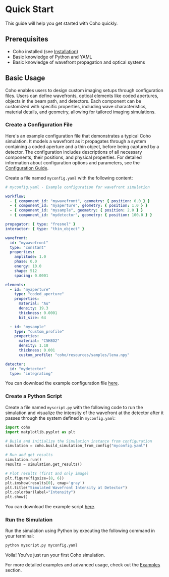 # Quick Start

This guide will help you get started with Coho quickly.

## Prerequisites

- Coho installed (see [Installation](installation.md))
- Basic knowledge of Python and YAML
- Basic knowledge of wavefront propagation and optical systems

## Basic Usage

Coho enables users to design custom imaging setups through configuration files. Users can define wavefronts, optical elements like coded apertures, objects in the beam path, and detectors. Each component can be customized with specific properties, including wave characteristics, material details, and geometry, allowing for tailored imaging simulations.

### Create a Configuration File

Here's an example configuration file that demonstrates a typical Coho simulation. It models a wavefront as it propagates through a system containing a coded aperture and a thin object, before being captured by a detector. The configuration includes descriptions of all necessary components, their positions, and physical properties. For detailed information about configuration options and parameters, see the [Configuration Guide](usage/configuration.md).

Create a file named `myconfig.yaml` with the following content:

```yaml
# myconfig.yaml - Example configuration for wavefront simulation

workflow:
  - { component_id: "mywavefront", geometry: { position: 0.0 } }
  - { component_id: "myaperture", geometry: { position: 1.0 } }
  - { component_id: "mysample", geometry: { position: 2.0 } }
  - { component_id: "mydetector", geometry: { position: 100.0 } }

propagator: { type: "fresnel" }
interactor: { type: "thin_object" }

wavefront:
  id: "mywavefront"
  type: "constant"
  properties:
    amplitude: 1.0
    phase: 0.0
    energy: 10.0
    shape: 512
    spacing: 0.0001

elements:
  - id: "myaperture"
    type: "coded_aperture"
    properties:
      material: "Au"
      density: 19.3
      thickness: 0.0001
      bit_size: 64

  - id: "mysample"
    type: "custom_profile"
    properties:
      material: "C5H8O2"
      density: 1.18
      thickness: 0.001
      custom_profile: "coho/resources/samples/lena.npy"

detector: 
  id: "mydetector"
  type: "integrating"
```

You can download the example configuration file [here](resources/files/myconfig.yaml).

### Create a Python Script

Create a file named `myscript.py` with the following code to run the simulation and visualize the intensity of the wavefront at the detector after it passes through the system defined in `myconfig.yaml`:

```python
import coho
import matplotlib.pyplot as plt

# Build and initialize the Simulation instance from configuration
simulation = coho.build_simulation_from_config("myconfig.yaml")

# Run and get results
simulation.run()
results = simulation.get_results()

# Plot results (first and only image)
plt.figure(figsize=(8, 6))
plt.imshow(results[0], cmap='gray')
plt.title("Simulated Wavefront Intensity at Detector")
plt.colorbar(label="Intensity")
plt.show()
```

You can download the example script [here](resources/files/mymain.py).

### Run the Simulation

Run the simulation using Python by executing the following command in your terminal:
```bash
python myscript.py myconfig.yaml
```

Voila! You've just run your first Coho simulation.

For more detailed examples and advanced usage, check out the [Examples](examples/index.md) section.
